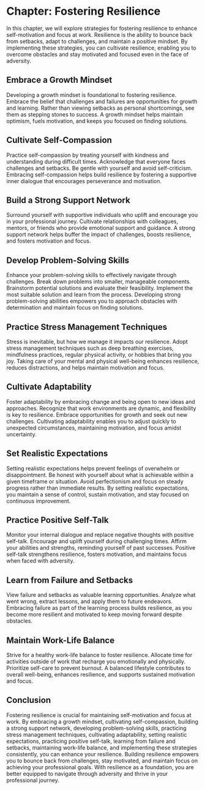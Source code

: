 Chapter: Fostering Resilience
=============================

In this chapter, we will explore strategies for fostering resilience to enhance self-motivation and focus at work. Resilience is the ability to bounce back from setbacks, adapt to challenges, and maintain a positive mindset. By implementing these strategies, you can cultivate resilience, enabling you to overcome obstacles and stay motivated and focused even in the face of adversity.

Embrace a Growth Mindset
------------------------

Developing a growth mindset is foundational to fostering resilience. Embrace the belief that challenges and failures are opportunities for growth and learning. Rather than viewing setbacks as personal shortcomings, see them as stepping stones to success. A growth mindset helps maintain optimism, fuels motivation, and keeps you focused on finding solutions.

Cultivate Self-Compassion
-------------------------

Practice self-compassion by treating yourself with kindness and understanding during difficult times. Acknowledge that everyone faces challenges and setbacks. Be gentle with yourself and avoid self-criticism. Embracing self-compassion helps build resilience by fostering a supportive inner dialogue that encourages perseverance and motivation.

Build a Strong Support Network
------------------------------

Surround yourself with supportive individuals who uplift and encourage you in your professional journey. Cultivate relationships with colleagues, mentors, or friends who provide emotional support and guidance. A strong support network helps buffer the impact of challenges, boosts resilience, and fosters motivation and focus.

Develop Problem-Solving Skills
------------------------------

Enhance your problem-solving skills to effectively navigate through challenges. Break down problems into smaller, manageable components. Brainstorm potential solutions and evaluate their feasibility. Implement the most suitable solution and learn from the process. Developing strong problem-solving abilities empowers you to approach obstacles with determination and maintain focus on finding solutions.

Practice Stress Management Techniques
-------------------------------------

Stress is inevitable, but how we manage it impacts our resilience. Adopt stress management techniques such as deep breathing exercises, mindfulness practices, regular physical activity, or hobbies that bring you joy. Taking care of your mental and physical well-being enhances resilience, reduces distractions, and helps maintain motivation and focus.

Cultivate Adaptability
----------------------

Foster adaptability by embracing change and being open to new ideas and approaches. Recognize that work environments are dynamic, and flexibility is key to resilience. Embrace opportunities for growth and seek out new challenges. Cultivating adaptability enables you to adjust quickly to unexpected circumstances, maintaining motivation, and focus amidst uncertainty.

Set Realistic Expectations
--------------------------

Setting realistic expectations helps prevent feelings of overwhelm or disappointment. Be honest with yourself about what is achievable within a given timeframe or situation. Avoid perfectionism and focus on steady progress rather than immediate results. By setting realistic expectations, you maintain a sense of control, sustain motivation, and stay focused on continuous improvement.

Practice Positive Self-Talk
---------------------------

Monitor your internal dialogue and replace negative thoughts with positive self-talk. Encourage and uplift yourself during challenging times. Affirm your abilities and strengths, reminding yourself of past successes. Positive self-talk strengthens resilience, fosters motivation, and maintains focus when faced with adversity.

Learn from Failure and Setbacks
-------------------------------

View failure and setbacks as valuable learning opportunities. Analyze what went wrong, extract lessons, and apply them to future endeavors. Embracing failure as part of the learning process builds resilience, as you become more resilient and motivated to keep moving forward despite obstacles.

Maintain Work-Life Balance
--------------------------

Strive for a healthy work-life balance to foster resilience. Allocate time for activities outside of work that recharge you emotionally and physically. Prioritize self-care to prevent burnout. A balanced lifestyle contributes to overall well-being, enhances resilience, and supports sustained motivation and focus.

Conclusion
----------

Fostering resilience is crucial for maintaining self-motivation and focus at work. By embracing a growth mindset, cultivating self-compassion, building a strong support network, developing problem-solving skills, practicing stress management techniques, cultivating adaptability, setting realistic expectations, practicing positive self-talk, learning from failure and setbacks, maintaining work-life balance, and implementing these strategies consistently, you can enhance your resilience. Building resilience empowers you to bounce back from challenges, stay motivated, and maintain focus on achieving your professional goals. With resilience as a foundation, you are better equipped to navigate through adversity and thrive in your professional journey.
